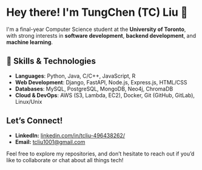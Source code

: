 # Hey there! I'm TungChen (TC) Liu 👋

I'm a final-year Computer Science student at the **University of Toronto**, with strong interests in **software development**, **backend development**, and **machine learning**. 

## 🔧 Skills & Technologies
- **Languages**: Python, Java, C/C++, JavaScript, R  
- **Web Development**: Django, FastAPI, Node.js, Express.js, HTML/CSS  
- **Databases**: MySQL, PostgreSQL, MongoDB, Neo4j, ChromaDB  
- **Cloud & DevOps**: AWS (S3, Lambda, EC2), Docker, Git (GitHub, GitLab), Linux/Unix

## Let’s Connect!
- **LinkedIn:** [linkedin.com/in/tcliu-496438262/](https://linkedin.com/in/tcliu-496438262/)  
- **Email:** [tcliu1001@gmail.com](mailto:tcliu1001@gmail.com)

Feel free to explore my repositories, and don’t hesitate to reach out if you’d like to collaborate or chat about all things tech!
